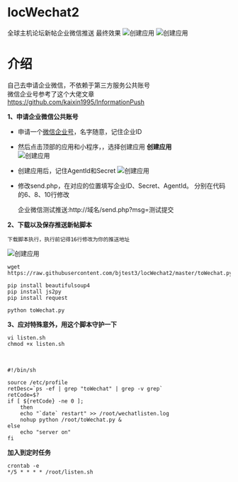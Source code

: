 # locWechat2
全球主机论坛新帖企业微信推送
最终效果
 ![创建应用](https://github.com/bjtest3/locWechat2/blob/master/image/xiaoguo1.jpg)
 ![创建应用](https://github.com/bjtest3/locWechat2/blob/master/image/xiaoguo2.jpg)

# 介绍
自己去申请企业微信，不依赖于第三方服务公共账号<br>
微信企业号参考了这个大佬文章 https://github.com/kaixin1995/InformationPush

**1、申请企业微信公共账号**
- 申请一个[微信企业号](https://work.weixin.qq.com/)，名字随意，记住企业ID
- 然后点击顶部的应用和小程序，，选择创建应用
  **创建应用**  
  ![创建应用](https://github.com/kaixin1995/InformationPush/blob/master/image/%E5%88%9B%E5%BB%BA%E5%BA%94%E7%94%A8.png)  
- 创建应用后，记住AgentId和Secret
  ![创建应用](https://github.com/kaixin1995/InformationPush/blob/master/image/%E5%BA%94%E7%94%A8id%E8%AE%B0%E5%BD%95.png)
- 修改send.php，在对应的位置填写企业ID、Secret、AgentId。
  分别在代码的6、8、10行修改

  企业微信测试推送:http://域名/send.php?msg=测试提交  

**2、下载以及保存推送新帖脚本**

`下载脚本执行，执行前记得16行修改为你的推送地址`

![创建应用](https://github.com/bjtest3/locWechat2/blob/master/image/%E4%BF%AE%E6%94%B9%E6%8E%A8%E9%80%81%E5%9C%B0%E5%9D%80.png)
```
wget https://raw.githubusercontent.com/bjtest3/locWechat2/master/toWechat.py

pip install beautifulsoup4
pip install js2py
pip install request

python toWechat.py
```

**3、应对特殊意外，用这个脚本守护一下**
```
vi listen.sh
chmod +x listen.sh
```
<br>

```
#!/bin/sh

source /etc/profile
retDesc=`ps -ef | grep "toWechat" | grep -v grep`
retCode=$?
if [ ${retCode} -ne 0 ]; 
    then
    echo "`date` restart" >> /root/wechatlisten.log 
    nohup python /root/toWechat.py & 
else
    echo "server on"
fi
```

**加入到定时任务**
```
crontab -e
*/5 * * * * /root/listen.sh
```
